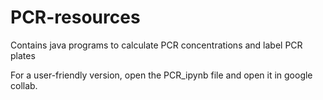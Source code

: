 # PCR-resources
Contains java programs to calculate PCR concentrations and label PCR plates 

For a user-friendly version, open the PCR_ipynb file and open it in google collab. 
